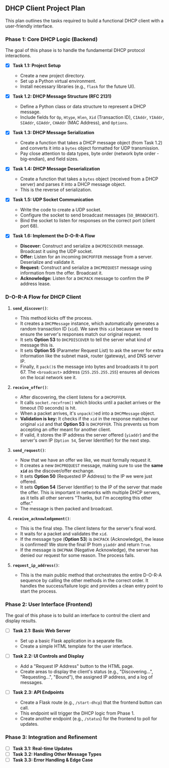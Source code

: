 ## DHCP Client Project Plan

This plan outlines the tasks required to build a functional DHCP client with a user-friendly interface.

### Phase 1: Core DHCP Logic (Backend)

The goal of this phase is to handle the fundamental DHCP protocol interactions.

- [x] **Task 1.1: Project Setup**
  - Create a new project directory.
  - Set up a Python virtual environment.
  - Install necessary libraries (e.g., `flask` for the future UI).
- [x] **Task 1.2: DHCP Message Structure (RFC 2131)**
  - Define a Python class or data structure to represent a DHCP message.
  - Include fields for `Op`, `Htype`, `Hlen`, `Xid` (Transaction ID), `CIAddr`, `YIAddr`, `SIAddr`, `GIAddr`, `CHAddr` (MAC Address), and `Options`.
- [x] **Task 1.3: DHCP Message Serialization**
  - Create a function that takes a DHCP message object (from Task 1.2) and converts it into a `bytes` object formatted for UDP transmission.
  - Pay close attention to data types, byte order (network byte order - big-endian), and field sizes.
- [x] **Task 1.4: DHCP Message Deserialization**
  - Create a function that takes a `bytes` object (received from a DHCP server) and parses it into a DHCP message object.
  - This is the reverse of serialization.
- [x] **Task 1.5: UDP Socket Communication**
  - Write the code to create a UDP socket.
  - Configure the socket to send broadcast messages (`SO_BROADCAST`).
  - Bind the socket to listen for responses on the correct port (client port 68).

- [x] **Task 1.6: Implement the D-O-R-A Flow**
  - **Discover:** Construct and serialize a `DHCPDISCOVER` message. Broadcast it using the UDP socket.
  - **Offer:** Listen for an incoming `DHCPOFFER` message from a server. Deserialize and validate it.
  - **Request:** Construct and serialize a `DHCPREQUEST` message using information from the offer. Broadcast it.
  - **Acknowledge:** Listen for a `DHCPACK` message to confirm the IP address lease.

### D-O-R-A Flow for DHCP Client

1.  **`send_discover()`**:
    * This method kicks off the process.
    * It creates a `DHCPMessage` instance, which automatically generates a random transaction ID (`xid`). We save this `xid` because we need to ensure the server's responses match our original request.
    * It sets **Option 53** to `DHCPDISCOVER` to tell the server what kind of message this is.
    * It sets **Option 55** (Parameter Request List) to ask the server for extra information like the subnet mask, router (gateway), and DNS server IP.
    * Finally, it `pack()`s the message into bytes and broadcasts it to port 67. The `<broadcast>` address (`255.255.255.255`) ensures all devices on the local network see it.

2.  **`receive_offer()`**:
    * After discovering, the client listens for a `DHCPOFFER`.
    * It calls `socket.recvfrom()` which blocks until a packet arrives or the timeout (10 seconds) is hit.
    * When a packet arrives, it's `unpack()`ed into a `DHCPMessage` object.
    * **Validation is key:** It checks if the `xid` in the response matches our original `xid` and that **Option 53** is `DHCPOFFER`. This prevents us from accepting an offer meant for another client.
    * If valid, it stores the IP address the server offered (`yiaddr`) and the server's own IP (`Option 54`, Server Identifier) for the next step.

3.  **`send_request()`**:
    * Now that we have an offer we like, we must formally request it.
    * It creates a new `DHCPREQUEST` message, making sure to use the **same `xid`** as the discover/offer exchange.
    * It sets **Option 50** (Requested IP Address) to the IP we were just offered.
    * It sets **Option 54** (Server Identifier) to the IP of the server that made the offer. This is important in networks with multiple DHCP servers, as it tells all other servers "Thanks, but I'm accepting this other offer."
    * The message is then packed and broadcast.

4.  **`receive_acknowledgement()`**:
    * This is the final step. The client listens for the server's final word.
    * It waits for a packet and validates the `xid`.
    * If the message type (**Option 53**) is `DHCPACK` (Acknowledge), the lease is confirmed! We store the final IP from `yiaddr` and return `True`.
    * If the message is `DHCPNAK` (Negative Acknowledge), the server has denied our request for some reason. The process fails.

5.  **`request_ip_address()`**:
    * This is the main public method that orchestrates the entire D-O-R-A sequence by calling the other methods in the correct order. It handles the success/failure logic and provides a clean entry point to start the process.

### Phase 2: User Interface (Frontend)

The goal of this phase is to build an interface to control the client and display results.

- [ ] **Task 2.1: Basic Web Server**
    - Set up a basic Flask application in a separate file.
    - Create a simple HTML template for the user interface.

- [ ] **Task 2.2: UI Controls and Display**
    - Add a "Request IP Address" button to the HTML page.
    - Create areas to display the client's status (e.g., "Discovering...", "Requesting...", "Bound"), the assigned IP address, and a log of messages.

- [ ] **Task 2.3: API Endpoints**
    - Create a Flask route (e.g., `/start-dhcp`) that the frontend button can call.
    - This endpoint will trigger the DHCP logic from Phase 1.
    - Create another endpoint (e.g., `/status`) for the frontend to poll for updates.

### Phase 3: Integration and Refinement

- [ ] **Task 3.1: Real-time Updates**
- [ ] **Task 3.2: Handling Other Message Types**
- [ ] **Task 3.3: Error Handling & Edge Case**
